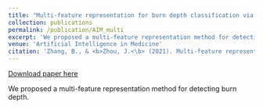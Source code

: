 ```yaml
---
title: "Multi-feature representation for burn depth classification via burn images"
collection: publications
permalink: /publication/AIM_multi
excerpt: 'We proposed a multi-feature representation method for detecting burn depth.'
venue: 'Artificial Intelligence in Medicine'
citation: 'Zhang, B., & <b>Zhou, J.<\b> (2021). Multi-feature representation for burn depth classification via burn images. Artificial Intelligence in Medicine, 118, 102128.'
---
```


[Download paper here](https://www.sciencedirect.com/science/article/pii/S0933365721001214?casa_token=qNJ1FSoOAe0AAAAA:vXBJKHIYbt1X5Up0K24pYDiP4F5LLEJhY6kvq0a2HMOP5ez3z5mT9nwZL9Bygpeqn6qj8Zc-7g)

We proposed a multi-feature representation method for detecting burn depth.
